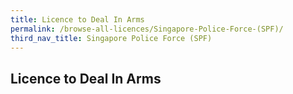 ```yaml
---
title: Licence to Deal In Arms
permalink: /browse-all-licences/Singapore-Police-Force-(SPF)/
third_nav_title: Singapore Police Force (SPF)
---
```

## Licence to Deal In Arms
